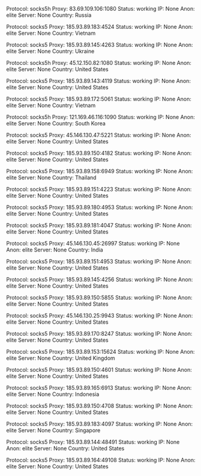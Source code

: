 Protocol: socks5h
Proxy: 83.69.109.106:1080
Status: working
IP: None
Anon: elite
Server: None
Country: Russia

Protocol: socks5
Proxy: 185.93.89.183:4524
Status: working
IP: None
Anon: elite
Server: None
Country: Vietnam

Protocol: socks5
Proxy: 185.93.89.145:4263
Status: working
IP: None
Anon: elite
Server: None
Country: Ukraine

Protocol: socks5h
Proxy: 45.12.150.82:1080
Status: working
IP: None
Anon: elite
Server: None
Country: United States

Protocol: socks5
Proxy: 185.93.89.143:4119
Status: working
IP: None
Anon: elite
Server: None
Country: United States

Protocol: socks5
Proxy: 185.93.89.172:5061
Status: working
IP: None
Anon: elite
Server: None
Country: Vietnam

Protocol: socks5h
Proxy: 121.169.46.116:1090
Status: working
IP: None
Anon: elite
Server: None
Country: South Korea

Protocol: socks5
Proxy: 45.146.130.47:5221
Status: working
IP: None
Anon: elite
Server: None
Country: United States

Protocol: socks5
Proxy: 185.93.89.150:4182
Status: working
IP: None
Anon: elite
Server: None
Country: United States

Protocol: socks5
Proxy: 185.93.89.158:6949
Status: working
IP: None
Anon: elite
Server: None
Country: Thailand

Protocol: socks5
Proxy: 185.93.89.151:4223
Status: working
IP: None
Anon: elite
Server: None
Country: United States

Protocol: socks5
Proxy: 185.93.89.180:4953
Status: working
IP: None
Anon: elite
Server: None
Country: United States

Protocol: socks5
Proxy: 185.93.89.181:4047
Status: working
IP: None
Anon: elite
Server: None
Country: United States

Protocol: socks5
Proxy: 45.146.130.45:26997
Status: working
IP: None
Anon: elite
Server: None
Country: India

Protocol: socks5
Proxy: 185.93.89.151:4953
Status: working
IP: None
Anon: elite
Server: None
Country: United States

Protocol: socks5
Proxy: 185.93.89.145:4256
Status: working
IP: None
Anon: elite
Server: None
Country: United States

Protocol: socks5
Proxy: 185.93.89.150:5855
Status: working
IP: None
Anon: elite
Server: None
Country: United States

Protocol: socks5
Proxy: 45.146.130.25:9943
Status: working
IP: None
Anon: elite
Server: None
Country: United States

Protocol: socks5
Proxy: 185.93.89.170:8247
Status: working
IP: None
Anon: elite
Server: None
Country: United States

Protocol: socks5
Proxy: 185.93.89.153:15624
Status: working
IP: None
Anon: elite
Server: None
Country: United Kingdom

Protocol: socks5
Proxy: 185.93.89.150:4601
Status: working
IP: None
Anon: elite
Server: None
Country: United States

Protocol: socks5
Proxy: 185.93.89.165:6913
Status: working
IP: None
Anon: elite
Server: None
Country: Indonesia

Protocol: socks5
Proxy: 185.93.89.150:4708
Status: working
IP: None
Anon: elite
Server: None
Country: United States

Protocol: socks5
Proxy: 185.93.89.183:4097
Status: working
IP: None
Anon: elite
Server: None
Country: Singapore

Protocol: socks5
Proxy: 185.93.89.144:48491
Status: working
IP: None
Anon: elite
Server: None
Country: United States

Protocol: socks5
Proxy: 185.93.89.164:49108
Status: working
IP: None
Anon: elite
Server: None
Country: United States

